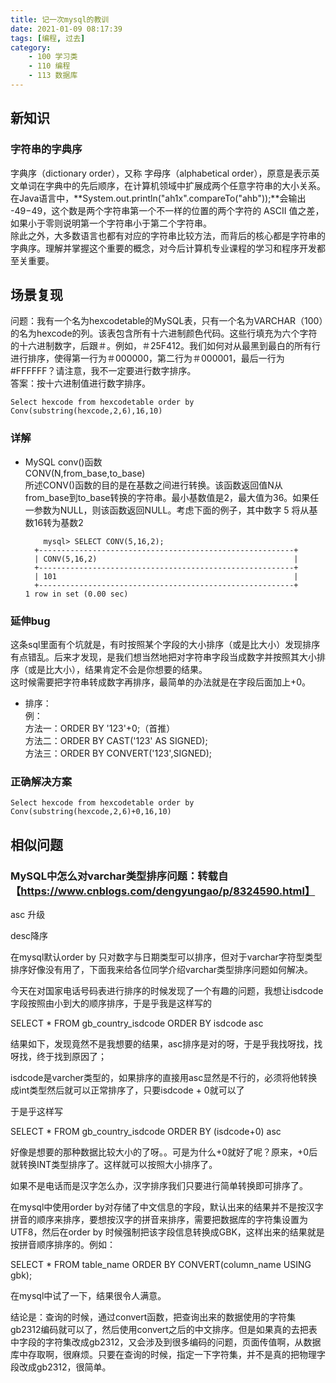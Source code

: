 ```yaml
---
title: 记一次mysql的教训
date: 2021-01-09 08:17:39
tags: [编程, 过去]
category:
    - 100 学习类
    - 110 编程
    - 113 数据库
---
```


## 新知识
### 字符串的字典序  
字典序（dictionary order），又称 字母序（alphabetical order），原意是表示英文单词在字典中的先后顺序，在计算机领域中扩展成两个任意字符串的大小关系。   
在Java语言中，**System.out.println("ah1x".compareTo("ahb"));**会输出 -49−49，这个数是两个字符串第一个不一样的位置的两个字符的 ASCII 值之差，如果小于零则说明第一个字符串小于第二个字符串。  
除此之外，大多数语言也都有对应的字符串比较方法，而背后的核心都是字符串的字典序。理解并掌握这个重要的概念，对今后计算机专业课程的学习和程序开发都至关重要。  


## 场景复现
问题：我有一个名为hexcodetable的MySQL表，只有一个名为VARCHAR（100）的名为hexcode的列。该表包含所有十六进制颜色代码。这些行填充为六个字符的十六进制数字，后跟＃。例如，＃25F412。我们如何对从最黑到最白的所有行进行排序，使得第一行为＃000000，第二行为＃000001，最后一行为#FFFFFF？请注意，我不一定要进行数字排序。    
答案：按十六进制值进行数字排序。  

```
Select hexcode from hexcodetable order by Conv(substring(hexcode,2,6),16,10)
```
### 详解
- MySQL conv()函数  
CONV(N,from_base,to_base)  
所述CONV()函数的目的是在基数之间进行转换。该函数返回值N从from_base到to_base转换的字符串。最小基数值是2，最大值为36。如果任一参数为NULL，则该函数返回NULL。考虑下面的例子，其中数字 5 将从基数16转为基数2   
  
  ```
      mysql> SELECT CONV(5,16,2);
    +---------------------------------------------------------+
    | CONV(5,16,2)                                            |
    +---------------------------------------------------------+
    | 101                                                     |
    +---------------------------------------------------------+
  1 row in set (0.00 sec)
  
  ```
### 延伸bug
这条sql里面有个坑就是，有时按照某个字段的大小排序（或是比大小）发现排序有点错乱。后来才发现，是我们想当然地把对字符串字段当成数字并按照其大小排序（或是比大小），结果肯定不会是你想要的结果。  
这时候需要把字符串转成数字再排序，最简单的办法就是在字段后面加上+0。   

- 排序：  
例：  
方法一：ORDER BY '123'+0;（首推）  
方法二：ORDER BY CAST('123' AS SIGNED);  
方法三：ORDER BY CONVERT('123',SIGNED);  

### 正确解决方案

`Select hexcode from hexcodetable order by Conv(substring(hexcode,2,6)+0,16,10)`























































## 相似问题
### MySQL中怎么对varchar类型排序问题：转载自【https://www.cnblogs.com/dengyungao/p/8324590.html】
asc 升级

desc降序

在mysql默认order by 只对数字与日期类型可以排序，但对于varchar字符型类型排序好像没有用了，下面我来给各位同学介绍varchar类型排序问题如何解决。

今天在对国家电话号码表进行排序的时候发现了一个有趣的问题，我想让isdcode字段按照由小到大的顺序排序，于是乎我是这样写的

SELECT * FROM gb_country_isdcode ORDER BY isdcode asc

结果如下，发现竟然不是我想要的结果，asc排序是对的呀，于是乎我找呀找，找呀找，终于找到原因了；

isdcode是varcher类型的，如果排序的直接用asc显然是不行的，必须将他转换成int类型然后就可以正常排序了，只要isdcode + 0就可以了

于是乎这样写

SELECT * FROM gb_country_isdcode ORDER BY (isdcode+0) asc

好像是想要的那种数据比较大小的了呀。。可是为什么+0就好了呢？原来，+0后就转换INT类型排序了。这样就可以按照大小排序了。

如果不是电话而是汉字怎么办，汉字排序我们只要进行简单转换即可排序了。

在mysql中使用order by对存储了中文信息的字段，默认出来的结果并不是按汉字拼音的顺序来排序，要想按汉字的拼音来排序，需要把数据库的字符集设置为UTF8，然后在order by 时候强制把该字段信息转换成GBK，这样出来的结果就是按拼音顺序排序的。例如：

SELECT * FROM table_name ORDER BY CONVERT(column_name USING gbk);

在mysql中试了一下，结果很令人满意。

结论是：查询的时候，通过convert函数，把查询出来的数据使用的字符集gb2312编码就可以了，然后使用convert之后的中文排序。但是如果真的去把表中字段的字符集改成gb2312，又会涉及到很多编码的问题，页面传值啊，从数据库中存取啊，很麻烦。只要在查询的时候，指定一下字符集，并不是真的把物理字段改成gb2312，很简单。

